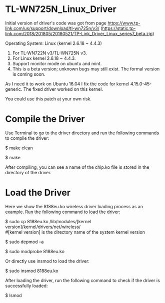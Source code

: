# TL-WN725N_Linux_Driver
Initial version of driver's code was got from page https://www.tp-link.com/us/support/download/tl-wn725n/v3/ 
 (https://static.tp-link.com/2018/201805/20180521/TP-Link_Driver_Linux_series7_beta.zip)

Operating System: Linux (kernel 2.6.18 ~ 4.4.3)
1. For TL-WN722N v3/TL-WN725N v3.
2. For Linux kernel 2.6.18 ~ 4.4.3.
3. Support monitor mode on ubuntu and mint.
4. This is a beta version; unknown bugs may still exist. The formal version is coming soon.

As I need it to work on Ubuntu 16.04 I fix the code for kernel 4.15.0-45-generic. The fixed driver worked on this kernel.

You could use this patch  at your own risk.

# Compile the Driver 
Use Terminal to go to the driver directory and run the following commands to compile the driver: 

$ make clean

$ make

After compiling, you can see a name of the chip.ko file is stored in the directory of the driver.

# Load the Driver
Here we show the 8188eu.ko wireless driver loading process as an example. Run the following command to load the driver: 

$ sudo cp 8188eu.ko /lib/modules/[kernel version]/kernel/drivers/net/wireless/  
    #[kernel version] is the directory name of the system kernel version

$ sudo depmod –a 

$ sudo modprobe 8188eu.ko 
 
Or directly use insmod to load the driver: 

$ sudo insmod 8188eu.ko 
 
After loading the driver, run the following command to check if the driver is successfully loaded:

$ lsmod
